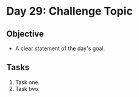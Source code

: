# Day 29: Challenge Topic

## Objective

- A clear statement of the day's goal.

## Tasks

1. Task one.
2. Task two.

